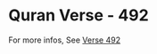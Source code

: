 # Quran Verse - 492 

For more infos, See [Verse 492](https://www.quranbookk.com/quran/search?q=492)